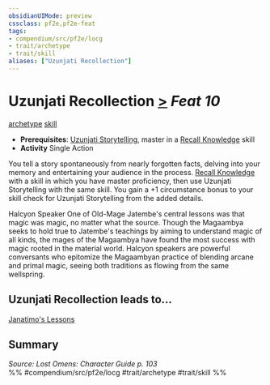 ```yaml
---
obsidianUIMode: preview
cssclass: pf2e,pf2e-feat
tags:
- compendium/src/pf2e/locg
- trait/archetype
- trait/skill
aliases: ["Uzunjati Recollection"]
---
```

# Uzunjati Recollection  [>](../../Rules/core-rulebook/chapter-9-playing-the-game.md#Actions "Single Action") *Feat 10*  
[archetype](../../Rules/traits/archetype.md)  [skill](../../Rules/traits/skill.md)  

- **Prerequisites**: [Uzunjati Storytelling](uzunjati-storytelling-locg.md), master in a [Recall Knowledge](../../Rules/actions/recall-knowledge.md) skill
- **Activity** Single Action

You tell a story spontaneously from nearly forgotten facts, delving into your memory and entertaining your audience in the process. [Recall Knowledge](../../Rules/actions/recall-knowledge.md) with a skill in which you have master proficiency, then use Uzunjati Storytelling with the same skill. You gain a +1 circumstance bonus to your skill check for Uzunjati Storytelling from the added details.

Halcyon Speaker One of Old-Mage Jatembe's central lessons was that magic was magic, no matter what the source. Though the Magaambya seeks to hold true to Jatembe's teachings by aiming to understand magic of all kinds, the mages of the Magaambya have found the most success with magic rooted in the material world. Halcyon speakers are powerful conversants who epitomize the Magaambyan practice of blending arcane and primal magic, seeing both traditions as flowing from the same wellspring.

## Uzunjati Recollection leads to...

[Janatimo's Lessons](janatimos-lessons-lol.md)

## Summary

*Source: Lost Omens: Character Guide p. 103*  
%% #compendium/src/pf2e/locg #trait/archetype #trait/skill %%